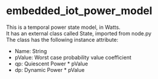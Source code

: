 # embedded_iot_power_model
This is a temporal power state model, in Watts.  
It has an external class called State, imported from node.py  
The class has the following instance attribute:  
* Name: String  
* pValue: Worst case probability value coefficient
* qp: Quiescent Power * pValue
* dp: Dynamic Power * pValue
